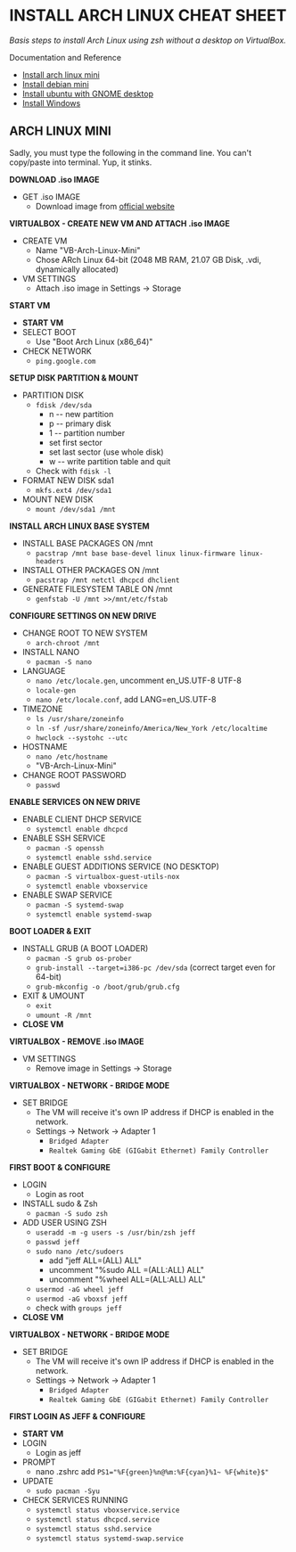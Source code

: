 # INSTALL ARCH LINUX CHEAT SHEET

_Basis steps to install Arch Linux using zsh without a desktop on VirtualBox._

Documentation and Reference

* [Install arch linux mini](https://github.com/JeffDeCola/my-cheat-sheets/blob/master/software/development/development-environments/virtualbox-cheat-sheet/install-arch-linux-mini.md)
* [Install debian mini](https://github.com/JeffDeCola/my-cheat-sheets/blob/master/software/development/development-environments/virtualbox-cheat-sheet/install-debian-mini.md)
* [Install ubuntu with GNOME desktop](https://github.com/JeffDeCola/my-cheat-sheets/blob/master/software/development/development-environments/virtualbox-cheat-sheet/install-ubuntu-with-gnome-desktop.md)
* [Install Windows](https://github.com/JeffDeCola/my-cheat-sheets/blob/master/software/development/development-environments/virtualbox-cheat-sheet/install-windows-11.md)

## ARCH LINUX MINI

Sadly, you must type the following in the command line. You can't copy/paste into terminal.
Yup, it stinks.

**DOWNLOAD .iso IMAGE**

* GET .iso IMAGE
  * Download image from [official website](https://archlinux.org/)

**VIRTUALBOX - CREATE NEW VM AND ATTACH .iso IMAGE**  

* CREATE VM
  * Name "VB-Arch-Linux-Mini"
  * Chose ARch Linux 64-bit (2048 MB RAM, 21.07 GB Disk, .vdi, dynamically allocated)
* VM SETTINGS
  * Attach .iso image in Settings -> Storage

**START VM**

* **START VM**
* SELECT BOOT
  * Use "Boot Arch Linux (x86_64)"
* CHECK NETWORK  
  * `ping.google.com`

**SETUP DISK PARTITION & MOUNT**

* PARTITION DISK
  * `fdisk /dev/sda`
    * n -- new partition
    * p -- primary disk
    * 1 -- partition number
    * set first sector
    * set last sector (use whole disk)
    * w -- write partition table and quit
  * Check with `fdisk -l`
* FORMAT NEW DISK sda1
  * `mkfs.ext4 /dev/sda1`
* MOUNT NEW DISK
  * `mount /dev/sda1 /mnt`

**INSTALL ARCH LINUX BASE SYSTEM**

* INSTALL BASE PACKAGES ON /mnt
  * `pacstrap /mnt base base-devel linux linux-firmware linux-headers`
* INSTALL OTHER PACKAGES ON /mnt  
  * `pacstrap /mnt netctl dhcpcd dhclient`
* GENERATE FILESYSTEM TABLE ON /mnt
  * `genfstab -U /mnt >>/mnt/etc/fstab`

**CONFIGURE SETTINGS ON NEW DRIVE**

* CHANGE ROOT TO NEW SYSTEM
  * `arch-chroot /mnt`
* INSTALL NANO
  * `pacman -S nano`  
* LANGUAGE
  * `nano /etc/locale.gen`, uncomment en_US.UTF-8 UTF-8
  * `locale-gen`
  * `nano /etc/locale.conf`, add LANG=en_US.UTF-8
* TIMEZONE
  * `ls /usr/share/zoneinfo`
  * `ln -sf /usr/share/zoneinfo/America/New_York /etc/localtime`
  * `hwclock --systohc --utc`
* HOSTNAME
  * `nano /etc/hostname`
  * "VB-Arch-Linux-Mini"
* CHANGE ROOT PASSWORD
  * `passwd`

**ENABLE SERVICES ON NEW DRIVE**

* ENABLE CLIENT DHCP SERVICE
  * `systemctl enable dhcpcd`
* ENABLE SSH SERVICE
  * `pacman -S openssh`
  * `systemctl enable sshd.service`
* ENABLE GUEST ADDITIONS SERVICE (NO DESKTOP)
  * `pacman -S virtualbox-guest-utils-nox`
  * `systemctl enable vboxservice`
* ENABLE SWAP SERVICE
  * `pacman -S systemd-swap`
  * `systemctl enable systemd-swap`

**BOOT LOADER & EXIT**

* INSTALL GRUB (A BOOT LOADER)
  * `pacman -S grub os-prober`
  * `grub-install --target=i386-pc /dev/sda` (correct target even for 64-bit)
  * `grub-mkconfig -o /boot/grub/grub.cfg`
* EXIT & UMOUNT
  * `exit`
  * `umount -R /mnt`
* **CLOSE VM**

**VIRTUALBOX - REMOVE .iso IMAGE**

* VM SETTINGS  
  * Remove image in Settings -> Storage

**VIRTUALBOX - NETWORK - BRIDGE MODE**

* SET BRIDGE
  * The VM will receive it's own IP address if DHCP is enabled in the network.
  * Settings -> Network -> Adapter 1
    * `Bridged Adapter`
    * `Realtek Gaming GbE (GIGabit Ethernet) Family Controller`

**FIRST BOOT & CONFIGURE**

* LOGIN
  * Login as root
* INSTALL sudo & Zsh
  * `pacman -S sudo zsh`
* ADD USER USING ZSH
  * `useradd -m -g users -s /usr/bin/zsh jeff`
  * `passwd jeff`
  * `sudo nano /etc/sudoers`
    * add "jeff ALL=(ALL) ALL"
    * uncomment "%sudo ALL =(ALL:ALL) ALL"
    * uncomment "%wheel ALL=(ALL:ALL) ALL"
  * `usermod -aG wheel jeff`
  * `usermod -aG vboxsf jeff`
  * check with `groups jeff`
* **CLOSE VM**

**VIRTUALBOX - NETWORK - BRIDGE MODE**

* SET BRIDGE
  * The VM will receive it's own IP address if DHCP is enabled in the network.
  * Settings -> Network -> Adapter 1
    * `Bridged Adapter`
    * `Realtek Gaming GbE (GIGabit Ethernet) Family Controller`

**FIRST LOGIN AS JEFF & CONFIGURE**

* **START VM**
* LOGIN
  * Login as jeff
* PROMPT
  * nano .zshrc add `PS1="%F{green}%n@%m:%F{cyan}%1~ %F{white}$"`  
* UPDATE
  * `sudo pacman -Syu`
* CHECK SERVICES RUNNING
  * `systemctl status vboxservice.service`
  * `systemctl status dhcpcd.service`
  * `systemctl status sshd.service`
  * `systemctl status systemd-swap.service`
